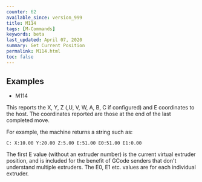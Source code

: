 ```yaml
---
counter: 62
available_since: version_999
title: M114
tags: [M-Commands] 
keywords: beta 
last_updated: April 07, 2020 
summary: Get Current Position 
permalink: M114.html
toc: false 
---
```



## Examples

* M114

This reports the X, Y, Z (,U, V, W, A, B, C if configured) and E coordinates to the host. The coordinates reported are those at the end of the last completed move.

For example, the machine returns a string such as:

```
C: X:10.00 Y:20.00 Z:5.00 E:51.00 E0:51.00 E1:0.00
```

The first E value (without an extruder number) is the current virtual extruder position, and is included for the benefit of GCode senders that don't understand multiple extruders. The E0, E1 etc. values are for each individual extruder.


